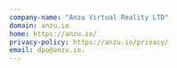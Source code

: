 ```yaml
---
company-name: "Anzu Virtual Reality LTD"
domain: anzu.io
home: https://anzu.io/
privacy-policy: https://anzu.io/privacy/
email: dpo@anzu.io.
---
```




